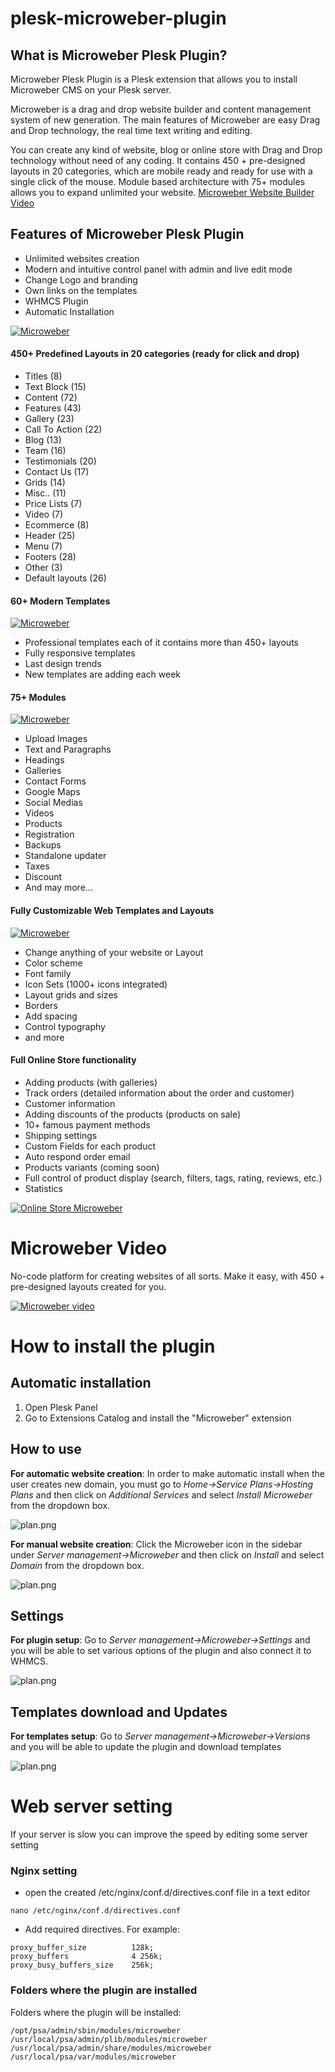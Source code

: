 # plesk-microweber-plugin

## What is Microweber Plesk Plugin?

Microweber Plesk Plugin is a Plesk extension that allows you to install Microweber CMS on your Plesk server.

Microweber is a drag and drop website builder and content management system of new generation. The main features of Microweber are easy Drag and Drop technology, the real time text writing and editing.

You can create any kind of website, blog or online store with Drag and Drop technology without need of any coding.
It contains 450 + pre-designed layouts in 20 categories, which are mobile ready and ready for use with a single click of the mouse.
Module based architecture with 75+ modules allows you to expand unlimited your website.
[Microweber Website Builder Video](https://youtu.be/JwUj6mGZ20I "Short Video of how it's work")




## Features of Microweber Plesk Plugin

- Unlimited websites creation
- Modern and intuitive control panel with admin and live edit mode
- Change Logo and branding
- Own links on the templates
- WHMCS Plugin
- Automatic Installation



[![Microweber](https://microweber.com/cdn/partners/plesk/live.jpg)](https://youtu.be/EKiaLcZkReM)

#### 450+ Predefined Layouts in 20 categories (ready for click and drop)
- Titles (8)
- Text Block (15)
- Content (72)
- Features (43)
- Gallery (23)
- Call To Action (22)
- Blog (13)
- Team (16)
- Testimonials (20)
- Contact Us (17)
- Grids (14)
- Misc.. (11)
- Price Lists (7)
- Video (7)
- Ecommerce (8)
- Header (25)
- Menu (7)
- Footers (28)
- Other (3)
- Default layouts (26)


#### 60+ Modern Templates

[![Microweber](https://microweber.com/cdn/partners/plesk/templates2.jpg)](https://youtu.be/EKiaLcZkReM)

- Professional templates each of it contains more than 450+ layouts
- Fully responsive templates
- Last design trends
- New templates are adding each week


#### 75+ Modules

[![Microweber](https://microweber.com/cdn/partners/plesk/modules.jpg)](https://youtu.be/EKiaLcZkReM)
- Upload Images
- Text and Paragraphs
- Headings
- Galleries
- Contact Forms
- Google Maps
- Social Medias
- Videos
- Products
- Registration
- Backups
- Standalone updater
- Taxes
- Discount
- And may more...

#### Fully Customizable Web Templates and Layouts

[![Microweber](https://microweber.com/cdn/partners/plesk/visual-editor.jpg)](https://youtu.be/EKiaLcZkReM)

- Change anything of your website or Layout
- Color scheme
- Font family
- Icon Sets (1000+ icons integrated)
- Layout grids and sizes
- Borders
- Add spacing
- Control typography
- and more


#### Full Online Store functionality
- Adding products (with galleries)
- Track orders (detailed information about the order and customer)
- Customer information
- Adding discounts of the products (products on sale)
- 10+ famous payment methods
- Shipping settings
- Custom Fields for each product
- Auto respond order email
- Products variants (coming soon)
- Full control of product display (search, filters, tags, rating, reviews, etc.)
- Statistics


[![Online Store Microweber](https://microweber.com/cdn/partners/plesk/shop-settings-microweber.jpg)](https://youtu.be/EKiaLcZkReM)




# Microweber Video

No-code platform for creating websites of all sorts. Make it easy, with 450 + pre-designed layouts created for you.

[![Microweber video](https://microweber.com/cdn/partners/plesk/video-youtube.jpg)](https://youtu.be/EKiaLcZkReM)


# How to install the plugin

## Automatic installation
1. Open Plesk Panel
2. Go to Extensions Catalog and install the "Microweber" extension


## How to use


**For automatic website creation**: In order to make automatic install when the user creates new domain, you must go to *Home->Service Plans->Hosting Plans* and then click on *Additional Services* and select *Install Microweber* from the dropdown box.

![plan.png](https://microweber.com/cdn/partners/plesk/plan.png "")



**For manual website creation**: Click the Microweber icon in the sidebar under *Server management->Microweber* and then click on *Install* and select *Domain* from the dropdown box.

![plan.png](https://microweber.com/cdn/partners/plesk/install.png "")


## Settings

**For plugin setup**: Go to *Server management->Microweber->Settings* and you will be able to set various options of the plugin and also connect it to WHMCS.

![plan.png](https://microweber.com/cdn/partners/plesk/settings.png "")


## Templates download and Updates


**For templates setup**: Go to *Server management->Microweber->Versions* and you will be able to update the plugin and download templates

![plan.png](https://microweber.com/cdn/partners/plesk/versions.png "")


#  Web server setting


If your server is slow you can improve the speed by editing some server setting

### Nginx setting
-  open the created /etc/nginx/conf.d/directives.conf file in a text editor


```
nano /etc/nginx/conf.d/directives.conf
```

-  Add required directives. For example:
```
proxy_buffer_size          128k;
proxy_buffers              4 256k;
proxy_busy_buffers_size    256k;
```

### Folders where the plugin are installed

Folders where the plugin will be installed:

```
/opt/psa/admin/sbin/modules/microweber
/usr/local/psa/admin/plib/modules/microweber
/usr/local/psa/admin/share/modules/microweber
/usr/local/psa/var/modules/microweber
```
